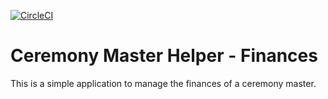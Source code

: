 [![CircleCI](https://dl.circleci.com/status-badge/img/circleci/WpRRadhsRFXQSKegPDBP4C/HMk6vsA7WmfqP7ijdtH7M5/tree/main.svg?style=svg&circle-token=CCIPRJ_6r14mT2cdHGKDmtafwpvFM_e82c3243efcfc8a97cc7cb7cca8cd9915a09a586)](https://dl.circleci.com/status-badge/redirect/circleci/WpRRadhsRFXQSKegPDBP4C/HMk6vsA7WmfqP7ijdtH7M5/tree/main)

# Ceremony Master Helper - Finances
This is a simple application to manage the finances of a ceremony master.
